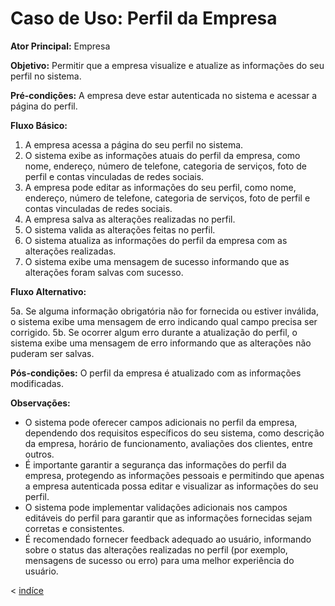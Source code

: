 # Caso de Uso: Perfil da Empresa

**Ator Principal:** Empresa

**Objetivo:** Permitir que a empresa visualize e atualize as informações do seu perfil no sistema.

**Pré-condições:** A empresa deve estar autenticada no sistema e acessar a página do perfil.

**Fluxo Básico:**

1. A empresa acessa a página do seu perfil no sistema.
2. O sistema exibe as informações atuais do perfil da empresa, como nome, endereço, número de telefone, categoria de serviços, foto de perfil e contas vinculadas de redes sociais.
3. A empresa pode editar as informações do seu perfil, como nome, endereço, número de telefone, categoria de serviços, foto de perfil e contas vinculadas de redes sociais.
4. A empresa salva as alterações realizadas no perfil.
5. O sistema valida as alterações feitas no perfil.
6. O sistema atualiza as informações do perfil da empresa com as alterações realizadas.
7. O sistema exibe uma mensagem de sucesso informando que as alterações foram salvas com sucesso.

**Fluxo Alternativo:**

5a. Se alguma informação obrigatória não for fornecida ou estiver inválida, o sistema exibe uma mensagem de erro indicando qual campo precisa ser corrigido.
5b. Se ocorrer algum erro durante a atualização do perfil, o sistema exibe uma mensagem de erro informando que as alterações não puderam ser salvas.

**Pós-condições:** O perfil da empresa é atualizado com as informações modificadas.

**Observações:**

- O sistema pode oferecer campos adicionais no perfil da empresa, dependendo dos requisitos específicos do seu sistema, como descrição da empresa, horário de funcionamento, avaliações dos clientes, entre outros.
- É importante garantir a segurança das informações do perfil da empresa, protegendo as informações pessoais e permitindo que apenas a empresa autenticada possa editar e visualizar as informações do seu perfil.
- O sistema pode implementar validações adicionais nos campos editáveis do perfil para garantir que as informações fornecidas sejam corretas e consistentes.
- É recomendado fornecer feedback adequado ao usuário, informando sobre o status das alterações realizadas no perfil (por exemplo, mensagens de sucesso ou erro) para uma melhor experiência do usuário.

< [indíce](../indice.md)
